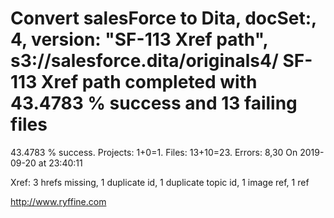 # Convert salesForce to Dita, docSet:, 4, version: "SF-113 Xref path", s3://salesforce.dita/originals4/ SF-113 Xref path completed with 43.4783 % success and 13 failing files

43.4783 % success. Projects: 1+0=1.  Files: 13+10=23. Errors: 8,30  On 2019-09-20 at 23:40:11

Xref: 3 hrefs missing, 1 duplicate id, 1 duplicate topic id, 1 image ref, 1 ref



http://www.ryffine.com
